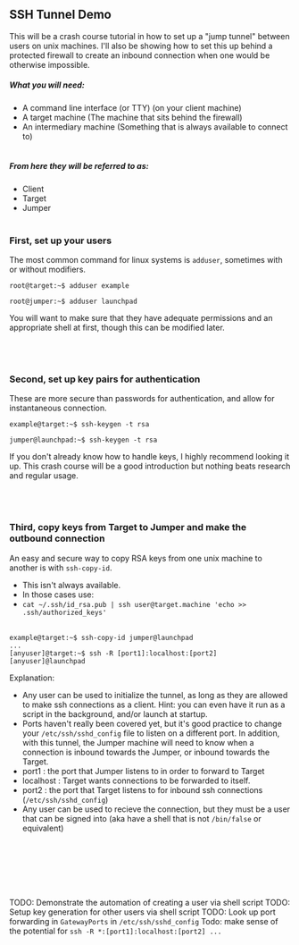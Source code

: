 ## SSH Tunnel Demo
This will be a crash course tutorial in how to set up a "jump tunnel" between users on unix machines.
I'll also be showing how to set this up behind a protected firewall to create an inbound connection when one would be
otherwise impossible.


##### What you will need:
- A command line interface (or TTY) (on your client machine)
- A target machine (The machine that sits behind the firewall)
- An intermediary machine (Something that is always available to connect to)
<br><br>

##### From here they will be referred to as:
- Client
- Target
- Jumper
<br><br>

### First, set up your users
The most common command for linux systems is `adduser`, sometimes with or without modifiers.

```
root@target:~$ adduser example
```
```
root@jumper:~$ adduser launchpad
```
You will want to make sure that they have adequate permissions and an appropriate shell at first, though this can be
modified later.
<br><br>
<br><br>

### Second, set up key pairs for authentication
These are more secure than passwords for authentication, and allow for instantaneous connection.

```
example@target:~$ ssh-keygen -t rsa
```
```
jumper@launchpad:~$ ssh-keygen -t rsa
```
If you don't already know how to handle keys, I highly recommend looking it up. This crash course will be a
good introduction but nothing beats research and regular usage.
<br><br>
<br><br>

### Third, copy keys from Target to Jumper and make the outbound connection
An easy and secure way to copy RSA keys from one unix machine to another is with `ssh-copy-id`.
- This isn't always available. 
- In those cases use:
- `cat ~/.ssh/id_rsa.pub | ssh user@target.machine 'echo >> .ssh/authorized_keys'`
<br><br>
```
example@target:~$ ssh-copy-id jumper@launchpad
...
[anyuser]@target:~$ ssh -R [port1]:localhost:[port2] [anyuser]@launchpad
```
Explanation:
- Any user can be used to initialize the tunnel, as long as they are allowed to make ssh connections as a client. Hint:
you can even have it run as a script in the background, and/or launch at startup.
- Ports haven't really been covered yet, but it's good practice to change your `/etc/ssh/sshd_config` file to listen on
a different port. In addition, with this tunnel, the Jumper machine will need to know when a connection is inbound
towards the Jumper, or inbound towards the Target.
- port1 : the port that Jumper listens to in order to forward to Target
- localhost : Target wants connections to be forwarded to itself. 
- port2 : the port that Target listens to for inbound ssh connections (`/etc/ssh/sshd_config`)
- Any user can be used to recieve the connection, but they must be a user that can be signed into (aka have a shell that is
not `/bin/false` or equivalent)

<br><br><br><br><br><br>
TODO: Demonstrate the automation of creating a user via shell script
TODO: Setup key generation for other users via shell script
TODO: Look up port forwarding in `GatewayPorts` in `/etc/ssh/sshd_config`
Todo: make sense of the potential for `ssh -R *:[port1]:localhost:[port2] ...`


